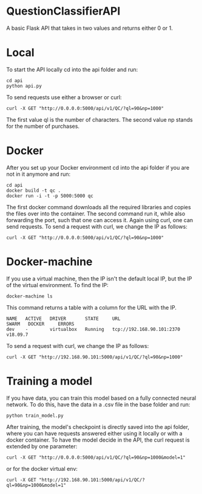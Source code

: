 # QuestionClassifierAPI

A basic Flask API that takes in two values and returns either 0 or 1.

# Local

To start the API locally cd into the api folder and run:
```
cd api
python api.py
```
To send requests use either a browser or curl:
```
curl -X GET "http://0.0.0.0:5000/api/v1/QC/?ql=90&np=1000"
```
The first value ql is the number of characters.
The second value np stands for the number of purchases.

# Docker
After you set up your Docker environment cd into the api folder if you are not in it anymore and run:
```
cd api
docker build -t qc .
docker run -i -t -p 5000:5000 qc
```
The first docker command downloads all the required libraries and copies the files over into the container.
The second command run it, while also forwarding the port, such that one can access it.
Again using curl, one can send requests.
To send a request with curl, we change the IP as follows:
```
curl -X GET "http://0.0.0.0:5000/api/v1/QC/?ql=90&np=1000"
```
# Docker-machine
If you use a virtual machine, then the IP isn't the default local IP, but the IP of the virtual environment.
To find the IP:
```
docker-machine ls
```
This command returns a table with a column for the URL with the IP.
```
NAME   ACTIVE   DRIVER       STATE     URL                         SWARM   DOCKER     ERRORS
dev    -        virtualbox   Running   tcp://192.168.90.101:2370           v18.09.7
```
To send a request with curl, we change the IP as follows:
```
curl -X GET "http://192.168.90.101:5000/api/v1/QC/?ql=90&np=1000"
```
# Training a model
If you have data, you can train this model based on a fully connected neural network.
To do this, have the data in a .csv file in the base folder and run:
```
python train_model.py
```
After training, the model's checkpoint is directly saved into the api folder, where you can have requests answered either using it locally or with a docker container.
To have the model decide in the API, the curl request is extended by one parameter:
```
curl -X GET "http://0.0.0.0:5000/api/v1/QC/?ql=90&np=1000&model=1"
```
or for the docker virtual env:
```
curl -X GET "http://192.168.90.101:5000/api/v1/QC/?ql=90&np=1000&model=1"
```
